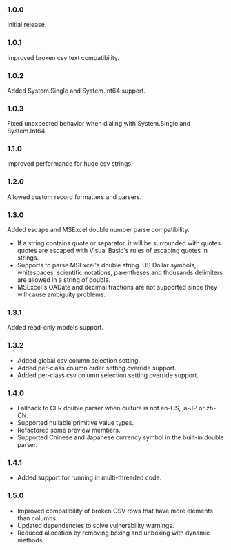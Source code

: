 ### 1.0.0
Initial release.

### 1.0.1
Improved broken csv text compatibility.

### 1.0.2
Added System.Single and System.Int64 support.

### 1.0.3
Fixed unexpected behavior when dialing with System.Single and System.Int64.

### 1.1.0
Improved performance for huge csv strings.

### 1.2.0
Allowed custom record formatters and parsers.

### 1.3.0
Added escape and MSExcel double number parse compatibility.
- If a string contains quote or separator, it will be surrounded with quotes. quotes are escaped with Visual Basic's rules of escaping quotes in strings.
- Supports to parse MSExcel's double string. US Dollar symbols, whitespaces, scientific notations, parentheses and thousands delimiters are allowed in a string of double. 
- MSExcel's OADate and decimal fractions are not supported since they will cause ambiguity problems.

### 1.3.1
Added read-only models support.

### 1.3.2
- Added global csv column selection setting.
- Added per-class column order setting override support.
- Added per-class csv column selection setting override support.

### 1.4.0
- Fallback to CLR double parser when culture is not en-US, ja-JP or zh-CN.
- Supported nullable primitive value types.
- Refactored some preview members.
- Supported Chinese and Japanese currency symbol in the built-in double parser.

### 1.4.1
- Added support for running in multi-threaded code.

### 1.5.0
- Improved compatibility of broken CSV rows that have more elements than columns.
- Updated dependencies to solve vulnerability warnings. 
- Reduced allocation by removing boxing and unboxing with dynamic methods.